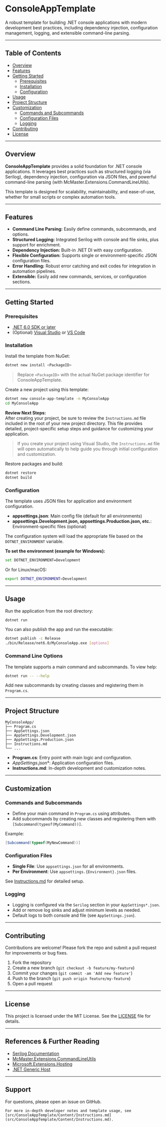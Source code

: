 # ConsoleAppTemplate

A robust template for building .NET console applications with modern development best practices, including dependency injection, configuration management, logging, and extensible command-line parsing.

---

## Table of Contents

- [Overview](#overview)
- [Features](#features)
- [Getting Started](#getting-started)
  - [Prerequisites](#prerequisites)
  - [Installation](#installation)
  - [Configuration](#configuration)
- [Usage](#usage)
- [Project Structure](#project-structure)
- [Customization](#customization)
  - [Commands and Subcommands](#commands-and-subcommands)
  - [Configuration Files](#configuration-files)
  - [Logging](#logging)
- [Contributing](#contributing)
- [License](#license)

---

## Overview

**ConsoleAppTemplate** provides a solid foundation for .NET console applications. It leverages best practices such as structured logging (via Serilog), dependency injection, configuration via JSON files, and powerful command-line parsing (with McMaster.Extensions.CommandLineUtils).

This template is designed for scalability, maintainability, and ease-of-use, whether for small scripts or complex automation tools.

---

## Features

- **Command Line Parsing:** Easily define commands, subcommands, and options.
- **Structured Logging:** Integrated Serilog with console and file sinks, plus support for enrichment.
- **Dependency Injection:** Built-in .NET DI with easy configuration.
- **Flexible Configuration:** Supports single or environment-specific JSON configuration files.
- **Error Handling:** Robust error catching and exit codes for integration in automation pipelines.
- **Extensible:** Easily add new commands, services, or configuration sections.

---

## Getting Started

### Prerequisites

- [.NET 6.0 SDK or later](https://dotnet.microsoft.com/en-us/download)
- (Optional) [Visual Studio](https://visualstudio.microsoft.com/) or [VS Code](https://code.visualstudio.com/)

### Installation

Install the template from NuGet:

```sh
dotnet new install <PackageID>
```
> Replace `<PackageID>` with the actual NuGet package identifier for ConsoleAppTemplate.

Create a new project using this template:

```sh
dotnet new console-app-template -n MyConsoleApp
cd MyConsoleApp
```

**Review Next Steps:**  
After creating your project, be sure to review the `Instructions.md` file included in the root of your new project directory. This file provides detailed, project-specific setup steps and guidance for customizing your application.  
> If you create your project using Visual Studio, the `Instructions.md` file will open automatically to help guide you through initial configuration and customization.

Restore packages and build:

```sh
dotnet restore
dotnet build
```

### Configuration

The template uses JSON files for application and environment configuration.

- **appsettings.json**: Main config file (default for all environments)
- **appsettings.Development.json, appsettings.Production.json, etc.**: Environment-specific files (optional)

The configuration system will load the appropriate file based on the `DOTNET_ENVIRONMENT` variable.

**To set the environment (example for Windows):**
```sh
set DOTNET_ENVIRONMENT=Development
```
Or for Linux/macOS:
```sh
export DOTNET_ENVIRONMENT=Development
```

---

## Usage

Run the application from the root directory:

```sh
dotnet run
```

You can also publish the app and run the executable:

```sh
dotnet publish -c Release
./bin/Release/net6.0/MyConsoleApp.exe [options]
```

### Command Line Options

The template supports a main command and subcommands. To view help:

```sh
dotnet run -- --help
```

Add new subcommands by creating classes and registering them in `Program.cs`.

---

## Project Structure

```
MyConsoleApp/
├── Program.cs
├── AppSettings.json
├── AppSettings.Development.json
├── AppSettings.Production.json
├── Instructions.md
└── ...
```

- **Program.cs**: Entry point with main logic and configuration.
- **AppSettings*.json**: Application configuration files.
- **Instructions.md**: In-depth development and customization notes.

---

## Customization

### Commands and Subcommands

- Define your main command in `Program.cs` using attributes.
- Add subcommands by creating new classes and registering them with `[Subcommand(typeof(MyCommand))]`.

Example:
```csharp
[Subcommand(typeof(MyNewCommand))]
```

### Configuration Files

- **Single File**: Use `appsettings.json` for all environments.
- **Per Environment**: Use `appsettings.{Environment}.json` files.

See [Instructions.md](src/ConsoleAppTemplate/Content/Instructions.md) for detailed setup.

### Logging

- Logging is configured via the `Serilog` section in your `AppSettings*.json`.
- Add or remove log sinks and adjust minimum levels as needed.
- Default logs to both console and file (see `AppSettings.json`).

---

## Contributing

Contributions are welcome! Please fork the repo and submit a pull request for improvements or bug fixes.

1. Fork the repository
2. Create a new branch (`git checkout -b feature/my-feature`)
3. Commit your changes (`git commit -am 'Add new feature'`)
4. Push to the branch (`git push origin feature/my-feature`)
5. Open a pull request

---

## License

This project is licensed under the MIT License. See the [LICENSE](LICENSE) file for details.

---

## References & Further Reading

- [Serilog Documentation](https://serilog.net/)
- [McMaster.Extensions.CommandLineUtils](https://github.com/natemcmaster/CommandLineUtils)
- [Microsoft.Extensions.Hosting](https://docs.microsoft.com/en-us/dotnet/api/microsoft.extensions.hosting)
- [.NET Generic Host](https://docs.microsoft.com/en-us/dotnet/core/extensions/generic-host)

---

## Support

For questions, please open an issue on GitHub.

```
For more in-depth developer notes and template usage, see [src/ConsoleAppTemplate/Content/Instructions.md](src/ConsoleAppTemplate/Content/Instructions.md).
```